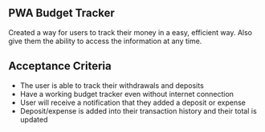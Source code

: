 ## PWA Budget Tracker
Created a way for users to track their money in a easy, efficient way. Also give them the ability to access the information at any time.

## Acceptance Criteria
- The user is able to track their withdrawals and deposits
- Have a working budget tracker even without internet connection
- User will receive a notification that they added a deposit or expense
- Deposit/expense is added into their transaction history and their total is updated